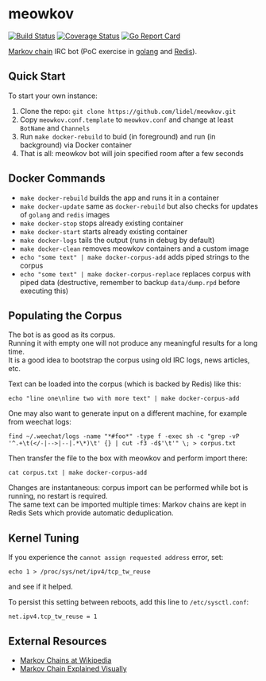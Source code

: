 # meowkov
[![Build Status](https://travis-ci.org/lidel/meowkov.svg)](https://travis-ci.org/lidel/meowkov)
[![Coverage Status](https://coveralls.io/repos/lidel/meowkov/badge.svg?branch=master&service=github)](https://coveralls.io/github/lidel/meowkov?branch=master)
[![Go Report Card](http://goreportcard.com/badge/lidel/meowkov)](http://goreportcard.com/report/lidel/meowkov)

[Markov chain](https://en.wikipedia.org/wiki/Markov_chain) IRC bot (PoC exercise in [golang](http://golang.org/) and [Redis](http://redis.io/)). 

## Quick Start

To start your own instance:

1. Clone the repo: `git clone https://github.com/lidel/meowkov.git`
2. Copy `meowkov.conf.template` to `meowkov.conf` and change at least `BotName` and `Channels`
3. Run `make docker-rebuild` to buid (in foreground) and run (in background) via Docker container
4. That is all: meowkov bot will join specified room after a few seconds

## Docker Commands

- `make docker-rebuild` builds the app and runs it in a container
- `make docker-update` same as `docker-rebuild` but also checks for updates of `golang` and `redis` images
- `make docker-stop` stops already existing container
- `make docker-start` starts already existing container
- `make docker-logs` tails the output (runs in debug by default)
- `make docker-clean` removes meowkov containers and a custom image
- `echo "some text" | make docker-corpus-add` adds piped strings to the corpus
- `echo "some text" | make docker-corpus-replace` replaces corpus with piped data
  (destructive, remember to backup `data/dump.rpd` before executing this)

## Populating the Corpus

The bot is as good as its corpus.    
Running it with empty one will not produce any meaningful results for a long time.    
It is a good idea to bootstrap the corpus using old IRC logs, news articles, etc.

Text can be loaded into the corpus (which is backed by Redis) like this:
```
echo "line one\nline two with more text" | make docker-corpus-add
```

One may also want to generate input on a different machine, for example from weechat logs:

```
find ~/.weechat/logs -name "*#foo*" -type f -exec sh -c "grep -vP '^.+\t(</-|-->|--|.*\*)\t' {} | cut -f3 -d$'\t'" \; > corpus.txt
```
Then transfer the file to the box with meowkov and perform import there:
```
cat corpus.txt | make docker-corpus-add
```

Changes are instantaneous: corpus import can be performed while bot is running, no restart is required.    
The same text can be imported multiple times: Markov chains are kept in Redis Sets which provide automatic deduplication.

## Kernel Tuning

If you experience the `cannot assign requested address` error, set:

```
echo 1 > /proc/sys/net/ipv4/tcp_tw_reuse
```
and see if it helped. 

To persist this setting between reboots, add this line to `/etc/sysctl.conf`:
```
net.ipv4.tcp_tw_reuse = 1
```

## External Resources

- [Markov Chains at Wikipedia](https://en.wikipedia.org/wiki/Markov_chain)
- [Markov Chain Explained Visually](http://setosa.io/ev/markov-chains/)
